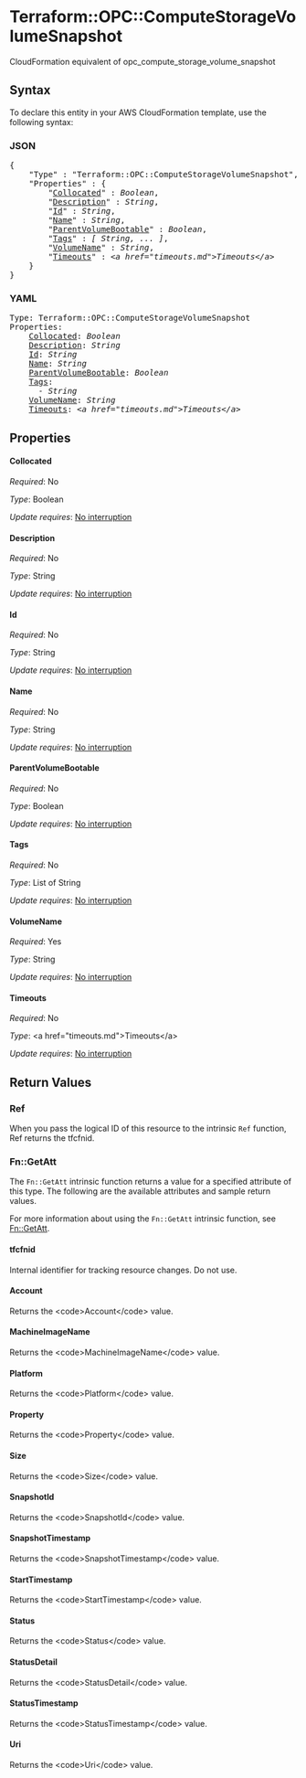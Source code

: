 # Terraform::OPC::ComputeStorageVolumeSnapshot

CloudFormation equivalent of opc_compute_storage_volume_snapshot

## Syntax

To declare this entity in your AWS CloudFormation template, use the following syntax:

### JSON

<pre>
{
    "Type" : "Terraform::OPC::ComputeStorageVolumeSnapshot",
    "Properties" : {
        "<a href="#collocated" title="Collocated">Collocated</a>" : <i>Boolean</i>,
        "<a href="#description" title="Description">Description</a>" : <i>String</i>,
        "<a href="#id" title="Id">Id</a>" : <i>String</i>,
        "<a href="#name" title="Name">Name</a>" : <i>String</i>,
        "<a href="#parentvolumebootable" title="ParentVolumeBootable">ParentVolumeBootable</a>" : <i>Boolean</i>,
        "<a href="#tags" title="Tags">Tags</a>" : <i>[ String, ... ]</i>,
        "<a href="#volumename" title="VolumeName">VolumeName</a>" : <i>String</i>,
        "<a href="#timeouts" title="Timeouts">Timeouts</a>" : <i>&lt;a href=&#34;timeouts.md&#34;&gt;Timeouts&lt;/a&gt;</i>
    }
}
</pre>

### YAML

<pre>
Type: Terraform::OPC::ComputeStorageVolumeSnapshot
Properties:
    <a href="#collocated" title="Collocated">Collocated</a>: <i>Boolean</i>
    <a href="#description" title="Description">Description</a>: <i>String</i>
    <a href="#id" title="Id">Id</a>: <i>String</i>
    <a href="#name" title="Name">Name</a>: <i>String</i>
    <a href="#parentvolumebootable" title="ParentVolumeBootable">ParentVolumeBootable</a>: <i>Boolean</i>
    <a href="#tags" title="Tags">Tags</a>: <i>
      - String</i>
    <a href="#volumename" title="VolumeName">VolumeName</a>: <i>String</i>
    <a href="#timeouts" title="Timeouts">Timeouts</a>: <i>&lt;a href=&#34;timeouts.md&#34;&gt;Timeouts&lt;/a&gt;</i>
</pre>

## Properties

#### Collocated

_Required_: No

_Type_: Boolean

_Update requires_: [No interruption](https://docs.aws.amazon.com/AWSCloudFormation/latest/UserGuide/using-cfn-updating-stacks-update-behaviors.html#update-no-interrupt)

#### Description

_Required_: No

_Type_: String

_Update requires_: [No interruption](https://docs.aws.amazon.com/AWSCloudFormation/latest/UserGuide/using-cfn-updating-stacks-update-behaviors.html#update-no-interrupt)

#### Id

_Required_: No

_Type_: String

_Update requires_: [No interruption](https://docs.aws.amazon.com/AWSCloudFormation/latest/UserGuide/using-cfn-updating-stacks-update-behaviors.html#update-no-interrupt)

#### Name

_Required_: No

_Type_: String

_Update requires_: [No interruption](https://docs.aws.amazon.com/AWSCloudFormation/latest/UserGuide/using-cfn-updating-stacks-update-behaviors.html#update-no-interrupt)

#### ParentVolumeBootable

_Required_: No

_Type_: Boolean

_Update requires_: [No interruption](https://docs.aws.amazon.com/AWSCloudFormation/latest/UserGuide/using-cfn-updating-stacks-update-behaviors.html#update-no-interrupt)

#### Tags

_Required_: No

_Type_: List of String

_Update requires_: [No interruption](https://docs.aws.amazon.com/AWSCloudFormation/latest/UserGuide/using-cfn-updating-stacks-update-behaviors.html#update-no-interrupt)

#### VolumeName

_Required_: Yes

_Type_: String

_Update requires_: [No interruption](https://docs.aws.amazon.com/AWSCloudFormation/latest/UserGuide/using-cfn-updating-stacks-update-behaviors.html#update-no-interrupt)

#### Timeouts

_Required_: No

_Type_: &lt;a href=&#34;timeouts.md&#34;&gt;Timeouts&lt;/a&gt;

_Update requires_: [No interruption](https://docs.aws.amazon.com/AWSCloudFormation/latest/UserGuide/using-cfn-updating-stacks-update-behaviors.html#update-no-interrupt)

## Return Values

### Ref

When you pass the logical ID of this resource to the intrinsic `Ref` function, Ref returns the tfcfnid.

### Fn::GetAtt

The `Fn::GetAtt` intrinsic function returns a value for a specified attribute of this type. The following are the available attributes and sample return values.

For more information about using the `Fn::GetAtt` intrinsic function, see [Fn::GetAtt](https://docs.aws.amazon.com/AWSCloudFormation/latest/UserGuide/intrinsic-function-reference-getatt.html).

#### tfcfnid

Internal identifier for tracking resource changes. Do not use.

#### Account

Returns the &lt;code&gt;Account&lt;/code&gt; value.

#### MachineImageName

Returns the &lt;code&gt;MachineImageName&lt;/code&gt; value.

#### Platform

Returns the &lt;code&gt;Platform&lt;/code&gt; value.

#### Property

Returns the &lt;code&gt;Property&lt;/code&gt; value.

#### Size

Returns the &lt;code&gt;Size&lt;/code&gt; value.

#### SnapshotId

Returns the &lt;code&gt;SnapshotId&lt;/code&gt; value.

#### SnapshotTimestamp

Returns the &lt;code&gt;SnapshotTimestamp&lt;/code&gt; value.

#### StartTimestamp

Returns the &lt;code&gt;StartTimestamp&lt;/code&gt; value.

#### Status

Returns the &lt;code&gt;Status&lt;/code&gt; value.

#### StatusDetail

Returns the &lt;code&gt;StatusDetail&lt;/code&gt; value.

#### StatusTimestamp

Returns the &lt;code&gt;StatusTimestamp&lt;/code&gt; value.

#### Uri

Returns the &lt;code&gt;Uri&lt;/code&gt; value.

